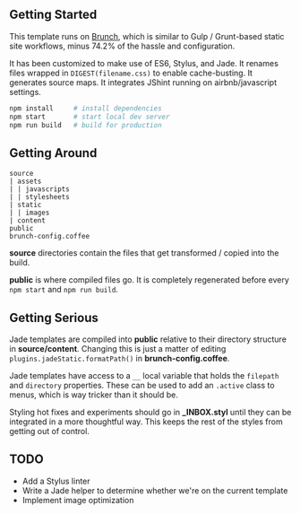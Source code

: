 ## Getting Started

This template runs on [Brunch](http://brunch.io/), which is similar to Gulp /
Grunt-based static site workflows, minus 74.2% of the hassle and configuration.

It has been customized to make use of ES6, Stylus, and Jade. It renames files
wrapped in `DIGEST(filename.css)` to enable cache-busting. It generates source
maps. It integrates JShint running on airbnb/javascript settings.

```sh
npm install     # install dependencies
npm start       # start local dev server
npm run build   # build for production
```

## Getting Around

```
source
| assets
| | javascripts
| | stylesheets
| static
| | images
| content
public
brunch-config.coffee
```

**source** directories contain the files that get transformed / copied into the
build.

**public** is where compiled files go. It is completely regenerated before
every `npm start` and `npm run build`.

## Getting Serious

Jade templates are compiled into **public** relative to their directory
structure in **source/content**. Changing this is just a matter of editing
`plugins.jadeStatic.formatPath()` in **brunch-config.coffee**.

Jade templates have access to a `__` local variable that holds the `filepath`
and `directory` properties. These can be used to add an `.active` class to
menus, which is way tricker than it should be.

Styling hot fixes and experiments should go in **_INBOX.styl** until they can
be integrated in a more thoughtful way. This keeps the rest of the styles from
getting out of control.

## TODO

- Add a Stylus linter
- Write a Jade helper to determine whether we're on the current template
- Implement image optimization

